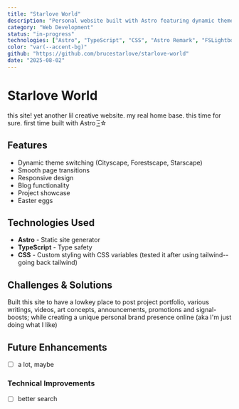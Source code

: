 ```yaml
---
title: "Starlove World"
description: "Personal website built with Astro featuring dynamic themes and smooth transitions"
category: "Web Development"
status: "in-progress"
technologies: ["Astro", "TypeScript", "CSS", "Astro Remark", "FSLightbox"]
color: "var(--accent-bg)"
github: "https://github.com/brucestarlove/starlove-world"
date: "2025-08-02"
---
```


# Starlove World

this site! yet another lil creative website. my real home base. this time for sure. first time built with Astro -͟͟͞☆

## Features

- Dynamic theme switching (Cityscape, Forestscape, Starscape)
- Smooth page transitions
- Responsive design
- Blog functionality
- Project showcase
- Easter eggs

## Technologies Used

- **Astro** - Static site generator
- **TypeScript** - Type safety
- **CSS** - Custom styling with CSS variables (tested it after using tailwind--going back tailwind)

## Challenges & Solutions

Built this site to have a lowkey place to post project portfolio, various writings, videos, art concepts, announcements, promotions and signal-boosts; while creating a unique personal brand presence online (aka I'm just doing what I like)

## Future Enhancements

- [ ] a lot, maybe

### Technical Improvements

- [ ] better search
